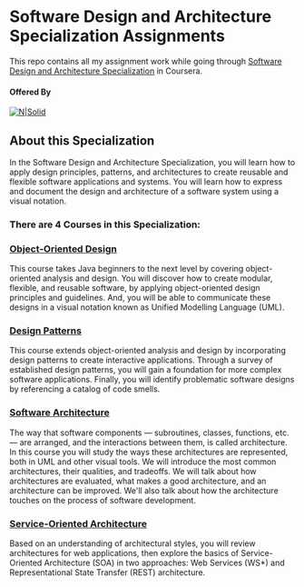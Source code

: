 # Software Design and Architecture Specialization Assignments
This repo contains all my assignment work while going through [Software Design and Architecture Specialization](https://www.coursera.org/specializations/software-design-architecture) in Coursera.

#### Offered By
[![N|Solid](https://d3njjcbhbojbot.cloudfront.net/api/utilities/v1/imageproxy/https://coursera-university-assets.s3.amazonaws.com/35/23d929219e4489c2d11215009dc699/coursera_180x180.png?auto=format%2Ccompress&dpr=1&w=120&h=120&q=40)](https://d3njjcbhbojbot.cloudfront.net/api/utilities/v1/imageproxy/https://coursera-university-assets.s3.amazonaws.com/35/23d929219e4489c2d11215009dc699/coursera_180x180.png?auto=format%2Ccompress&dpr=1&w=120&h=120&q=40)

## About this Specialization
In the Software Design and Architecture Specialization, you will learn how to apply design principles, patterns, and architectures to create reusable and flexible software applications and systems. You will learn how to express and document the design and architecture of a software system using a visual notation.

### There are 4 Courses in this Specialization:

### [Object-Oriented Design](https://www.coursera.org/learn/object-oriented-design)
This course takes Java beginners to the next level by covering object-oriented analysis and design. You will discover how to create modular, flexible, and reusable software, by applying object-oriented design principles and guidelines. And, you will be able to communicate these designs in a visual notation known as Unified Modelling Language (UML).

### [Design Patterns](https://www.coursera.org/learn/design-patterns)
This course extends object-oriented analysis and design by incorporating design patterns to create interactive applications. Through a survey of established design patterns, you will gain a foundation for more complex software applications. Finally, you will identify problematic software designs by referencing a catalog of code smells.

### [Software Architecture](https://www.coursera.org/learn/software-architecture)
The way that software components — subroutines, classes, functions, etc. — are arranged, and the interactions between them, is called architecture. In this course you will study the ways these architectures are represented, both in UML and other visual tools. We will introduce the most common architectures, their qualities, and tradeoffs. We will talk about how architectures are evaluated, what makes a good architecture, and an architecture can be improved. We'll also talk about how the architecture touches on the process of software development.

### [Service-Oriented Architecture](https://www.coursera.org/learn/service-oriented-architecture)
  Based on an understanding of architectural styles, you will review architectures for web applications, then explore the basics of Service-Oriented Architecture (SOA) in two approaches: Web Services (WS*) and Representational State Transfer (REST) architecture.